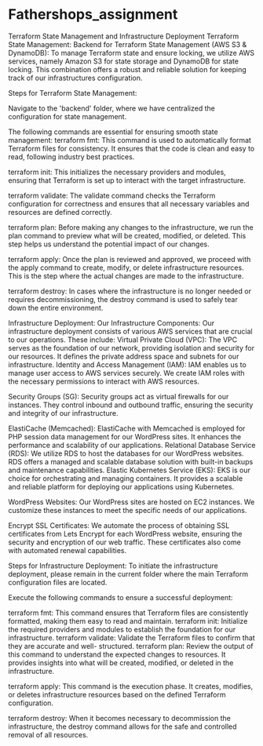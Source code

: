 # Fathershops_assignment

Terraform State Management and Infrastructure Deployment
Terraform State Management:
Backend for Terraform State Management (AWS S3 &amp; DynamoDB):
To manage Terraform state and ensure locking, we utilize AWS services, namely Amazon S3 for state
storage and DynamoDB for state locking. This combination offers a robust and reliable solution for
keeping track of our infrastructures configuration.

Steps for Terraform State Management:

Navigate to the &#39;backend&#39; folder, where we have centralized the configuration for state
management.

The following commands are essential for ensuring smooth state management:
terraform fmt: This command is used to automatically format Terraform files for consistency. It
ensures that the code is clean and easy to read, following industry best practices.

terraform init: This initializes the necessary providers and modules, ensuring that Terraform is set up
to interact with the target infrastructure.

terraform validate: The validate command checks the Terraform configuration for correctness and
ensures that all necessary variables and resources are defined correctly.

terraform plan: Before making any changes to the infrastructure, we run the plan command to
preview what will be created, modified, or deleted. This step helps us understand the potential
impact of our changes.

terraform apply: Once the plan is reviewed and approved, we proceed with the apply command to
create, modify, or delete infrastructure resources. This is the step where the actual changes are
made to the infrastructure.

terraform destroy: In cases where the infrastructure is no longer needed or requires
decommissioning, the destroy command is used to safely tear down the entire environment.



Infrastructure Deployment:
Our Infrastructure Components:
Our infrastructure deployment consists of various AWS services that are crucial to our operations.
These include:
Virtual Private Cloud (VPC): The VPC serves as the foundation of our network, providing isolation and
security for our resources. It defines the private address space and subnets for our infrastructure.
Identity and Access Management (IAM): IAM enables us to manage user access to AWS services
securely. We create IAM roles with the necessary permissions to interact with AWS resources.

Security Groups (SG): Security groups act as virtual firewalls for our instances. They control inbound
and outbound traffic, ensuring the security and integrity of our infrastructure.

ElastiCache (Memcached): ElastiCache with Memcached is employed for PHP session data
management for our WordPress sites. It enhances the performance and scalability of our
applications.
Relational Database Service (RDS): We utilize RDS to host the databases for our WordPress websites.
RDS offers a managed and scalable database solution with built-in backups and maintenance
capabilities.
Elastic Kubernetes Service (EKS): EKS is our choice for orchestrating and managing containers. It
provides a scalable and reliable platform for deploying our applications using Kubernetes.

WordPress Websites: Our WordPress sites are hosted on EC2 instances. We customize these
instances to meet the specific needs of our applications.

 Encrypt SSL Certificates: We automate the process of obtaining SSL certificates from Lets
Encrypt for each WordPress website, ensuring the security and encryption of our web traffic. These
certificates also come with automated renewal capabilities.

Steps for Infrastructure Deployment:
To initiate the infrastructure deployment, please remain in the current folder where the main
Terraform configuration files are located.

Execute the following commands to ensure a successful deployment:

terraform fmt: This command ensures that Terraform files are consistently formatted, making them
easy to read and maintain.
terraform init: Initialize the required providers and modules to establish the foundation for our
infrastructure.
terraform validate: Validate the Terraform files to confirm that they are accurate and well-
structured.
terraform plan: Review the output of this command to understand the expected changes to
resources. It provides insights into what will be created, modified, or deleted in the infrastructure.

terraform apply: This command is the execution phase. It creates, modifies, or deletes infrastructure
resources based on the defined Terraform configuration.

terraform destroy: When it becomes necessary to decommission the infrastructure, the destroy
command allows for the safe and controlled removal of all resources.
